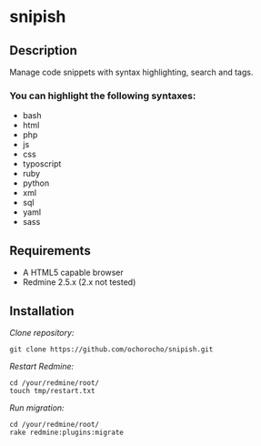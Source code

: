# snipish

## Description

Manage code snippets with syntax highlighting, search and tags.

### You can highlight the following syntaxes:

* bash
* html
* php
* js
* css
* typoscript
* ruby
* python
* xml
* sql
* yaml
* sass

## Requirements

* A HTML5 capable browser
* Redmine 2.5.x (2.x not tested)


## Installation

_Clone repository:_

```
git clone https://github.com/ochorocho/snipish.git
```

_Restart Redmine:_

```
cd /your/redmine/root/
touch tmp/restart.txt
```

_Run migration:_

```
cd /your/redmine/root/
rake redmine:plugins:migrate
```


